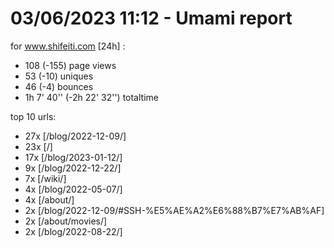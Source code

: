 # 03/06/2023 11:12 - Umami report
for www.shifeiti.com [24h] :

 - 108 (-155) page views
 - 53 (-10) uniques
 - 46 (-4) bounces
 - 1h 7' 40'' (-2h 22' 32'') totaltime


top 10 urls:
 - 27x [/blog/2022-12-09/]
 - 23x [/]
 - 17x [/blog/2023-01-12/]
 - 9x [/blog/2022-12-22/]
 - 7x [/wiki/]
 - 4x [/blog/2022-05-07/]
 - 4x [/about/]
 - 2x [/blog/2022-12-09/#SSH-%E5%AE%A2%E6%88%B7%E7%AB%AF]
 - 2x [/about/movies/]
 - 2x [/blog/2022-08-22/]


